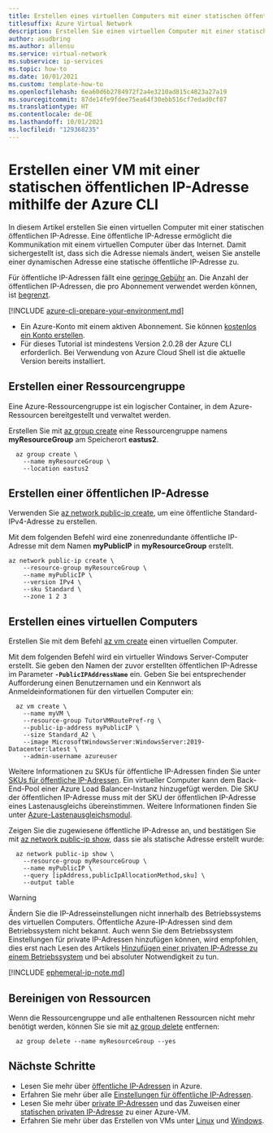 ```yaml
---
title: Erstellen eines virtuellen Computers mit einer statischen öffentlichen IP-Adresse – Azure CLI
titlesuffix: Azure Virtual Network
description: Erstellen Sie einen virtuellen Computer mit einer statischen öffentlichen IP-Adresse mithilfe der Azure CLI. Statische öffentliche IP-Adressen sind Adressen, die sich nie ändern.
author: asudbring
ms.author: allensu
ms.service: virtual-network
ms.subservice: ip-services
ms.topic: how-to
ms.date: 10/01/2021
ms.custom: template-how-to
ms.openlocfilehash: 6ea60d6b2784972f2a4e3210ad815c4823a27a19
ms.sourcegitcommit: 87de14fe9fdee75ea64f30ebb516cf7edad0cf87
ms.translationtype: HT
ms.contentlocale: de-DE
ms.lasthandoff: 10/01/2021
ms.locfileid: "129368235"
---
```

# <a name="create-a-virtual-machine-with-a-static-public-ip-address-using-the-azure-cli"></a>Erstellen einer VM mit einer statischen öffentlichen IP-Adresse mithilfe der Azure CLI

In diesem Artikel erstellen Sie einen virtuellen Computer mit einer statischen öffentlichen IP-Adresse. Eine öffentliche IP-Adresse ermöglicht die Kommunikation mit einem virtuellen Computer über das Internet. Damit sichergestellt ist, dass sich die Adresse niemals ändert, weisen Sie anstelle einer dynamischen Adresse eine statische öffentliche IP-Adresse zu. 

Für öffentliche IP-Adressen fällt eine [geringe Gebühr](https://azure.microsoft.com/pricing/details/ip-addresses) an. Die Anzahl der öffentlichen IP-Adressen, die pro Abonnement verwendet werden können, ist [begrenzt](../../azure-resource-manager/management/azure-subscription-service-limits.md?toc=%2fazure%2fvirtual-network%2ftoc.json#azure-resource-manager-virtual-networking-limits).

[!INCLUDE [azure-cli-prepare-your-environment.md](../../../includes/azure-cli-prepare-your-environment.md)]

- Ein Azure-Konto mit einem aktiven Abonnement. Sie können [kostenlos ein Konto erstellen](https://azure.microsoft.com/free/?WT.mc_id=A261C142F).
- Für dieses Tutorial ist mindestens Version 2.0.28 der Azure CLI erforderlich. Bei Verwendung von Azure Cloud Shell ist die aktuelle Version bereits installiert.

## <a name="create-a-resource-group"></a>Erstellen einer Ressourcengruppe

Eine Azure-Ressourcengruppe ist ein logischer Container, in dem Azure-Ressourcen bereitgestellt und verwaltet werden.

Erstellen Sie mit [az group create](/cli/azure/group#az_group_create) eine Ressourcengruppe namens **myResourceGroup** am Speicherort **eastus2**.

```azurecli-interactive
  az group create \
    --name myResourceGroup \
    --location eastus2
```

## <a name="create-a-public-ip-address"></a>Erstellen einer öffentlichen IP-Adresse

Verwenden Sie [az network public-ip create](/cli/azure/network/public-ip#az_network_public_ip_create), um eine öffentliche Standard-IPv4-Adresse zu erstellen.

Mit dem folgenden Befehl wird eine zonenredundante öffentliche IP-Adresse mit dem Namen **myPublicIP** in **myResourceGroup** erstellt.

```azurecli-interactive
az network public-ip create \
    --resource-group myResourceGroup \
    --name myPublicIP \
    --version IPv4 \
    --sku Standard \
    --zone 1 2 3
```
## <a name="create-a-virtual-machine"></a>Erstellen eines virtuellen Computers

Erstellen Sie mit dem Befehl [az vm create](/cli/azure/vm#az_vm_create) einen virtuellen Computer. 

Mit dem folgenden Befehl wird ein virtueller Windows Server-Computer erstellt. Sie geben den Namen der zuvor erstellten öffentlichen IP-Adresse im Parameter **`-PublicIPAddressName`** ein. Geben Sie bei entsprechender Aufforderung einen Benutzernamen und ein Kennwort als Anmeldeinformationen für den virtuellen Computer ein:

```azurecli-interactive
  az vm create \
    --name myVM \
    --resource-group TutorVMRoutePref-rg \
    --public-ip-address myPublicIP \
    --size Standard_A2 \
    --image MicrosoftWindowsServer:WindowsServer:2019-Datacenter:latest \
    --admin-username azureuser
```

Weitere Informationen zu SKUs für öffentliche IP-Adressen finden Sie unter [SKUs für öffentliche IP-Adressen](public-ip-addresses.md#sku). Ein virtueller Computer kann dem Back-End-Pool einer Azure Load Balancer-Instanz hinzugefügt werden. Die SKU der öffentlichen IP-Adresse muss mit der SKU der öffentlichen IP-Adresse eines Lastenausgleichs übereinstimmen. Weitere Informationen finden Sie unter [Azure-Lastenausgleichsmodul](../../load-balancer/skus.md).

Zeigen Sie die zugewiesene öffentliche IP-Adresse an, und bestätigen Sie mit [az network public-ip show](/cli/azure/network/public-ip#az_network_public_ip_show), dass sie als statische Adresse erstellt wurde:

```azurecli-interactive
  az network public-ip show \
    --resource-group myResourceGroup \
    --name myPublicIP \
    --query [ipAddress,publicIpAllocationMethod,sku] \
    --output table
```

> [!WARNING]
> Ändern Sie die IP-Adresseinstellungen nicht innerhalb des Betriebssystems des virtuellen Computers. Öffentliche Azure-IP-Adressen sind dem Betriebssystem nicht bekannt. Auch wenn Sie dem Betriebssystem Einstellungen für private IP-Adressen hinzufügen können, wird empfohlen, dies erst nach Lesen des Artikels [Hinzufügen einer privaten IP-Adresse zu einem Betriebssystem](virtual-network-network-interface-addresses.md#private) und bei absoluter Notwendigkeit zu tun.

[!INCLUDE [ephemeral-ip-note.md](../../../includes/ephemeral-ip-note.md)]

## <a name="clean-up-resources"></a>Bereinigen von Ressourcen

Wenn die Ressourcengruppe und alle enthaltenen Ressourcen nicht mehr benötigt werden, können Sie sie mit [az group delete](/cli/azure/group#az_group_delete) entfernen:

```azurecli-interactive
  az group delete --name myResourceGroup --yes
```

## <a name="next-steps"></a>Nächste Schritte

- Lesen Sie mehr über [öffentliche IP-Adressen](public-ip-addresses.md#public-ip-addresses) in Azure.
- Erfahren Sie mehr über alle [Einstellungen für öffentliche IP-Adressen](virtual-network-public-ip-address.md#create-a-public-ip-address).
- Lesen Sie mehr über [private IP-Adressen](private-ip-addresses.md) und das Zuweisen einer [statischen privaten IP-Adresse](virtual-network-network-interface-addresses.md#add-ip-addresses) zu einer Azure-VM.
- Erfahren Sie mehr über das Erstellen von VMs unter [Linux](../../virtual-machines/windows/tutorial-manage-vm.md?toc=%2fazure%2fvirtual-network%2ftoc.json) und [Windows](../../virtual-machines/windows/tutorial-manage-vm.md?toc=%2fazure%2fvirtual-network%2ftoc.json).